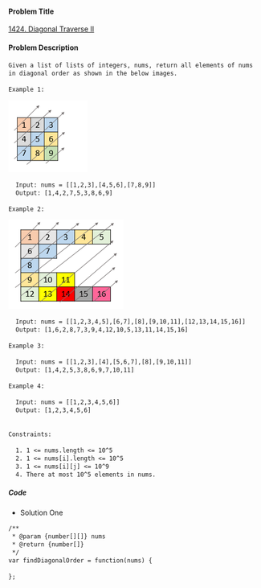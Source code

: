 #### Problem Title
[1424. Diagonal Traverse II](https://leetcode.com/problems/diagonal-traverse-ii/)
#### Problem Description
```
Given a list of lists of integers, nums, return all elements of nums in diagonal order as shown in the below images.

Example 1:
```
![1](../../assets/array/2020-08-31/1.png)
```
  Input: nums = [[1,2,3],[4,5,6],[7,8,9]]
  Output: [1,4,2,7,5,3,8,6,9]

Example 2:
```
![2](../../assets/array/2020-08-31/2.png)
```
  Input: nums = [[1,2,3,4,5],[6,7],[8],[9,10,11],[12,13,14,15,16]]
  Output: [1,6,2,8,7,3,9,4,12,10,5,13,11,14,15,16]

Example 3:

  Input: nums = [[1,2,3],[4],[5,6,7],[8],[9,10,11]]
  Output: [1,4,2,5,3,8,6,9,7,10,11]

Example 4:

  Input: nums = [[1,2,3,4,5,6]]
  Output: [1,2,3,4,5,6]
 

Constraints:

  1. 1 <= nums.length <= 10^5
  2. 1 <= nums[i].length <= 10^5
  3. 1 <= nums[i][j] <= 10^9
  4. There at most 10^5 elements in nums.
```

##### Code

- Solution One
```
/**
 * @param {number[][]} nums
 * @return {number[]}
 */
var findDiagonalOrder = function(nums) {
    
};
```
